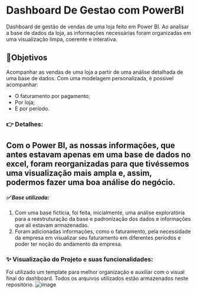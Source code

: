 # Dashboard De Gestao com PowerBI
Dashboard de gestão de vendas de uma loja feito em Power BI. Ao analisar a base de dados da loja, as informações necessárias foram organizadas em uma visualização limpa, coerente e interativa. 

## 📍Objetivos
Acompanhar as vendas de uma loja a partir de uma análise detalhada de uma base de dados. Com uma modelagem personalizada, é possível acompanhar:
- O faturamento por pagamento;
- Por loja;
- E por período. 
  
### 👉 Detalhes:
Com o Power BI, as nossas informações, que antes estavam apenas em uma base de dados no excel, foram reorganizadas para que tivéssemos uma visualização mais ampla e, assim, podermos fazer uma boa análise do negócio. 
---

##### ✅ Base utilizada: 
1. Com uma base fictícia, foi feita, inicialmente, uma análise exploratória para a reestruturação da base e padronização dos dados e informações que ali estavam armazenadas.
2. Foram adicionadas informações, como o faturamento, pela necessidade da empresa em visualizar seu faturamento em diferentes períodos e poder ter noção do andamento da empresa. 

### ✨ Visualização do Projeto e suas funcionalidades:
Foi utilizado um template para melhor organização e auxiliar com o visual final do dashboard. 
Todos os arquivos utilizados estão armazenados neste repositório. 
![image](https://github.com/user-attachments/assets/8c2b3355-7a64-4316-a971-0090fb4c7ba3)
